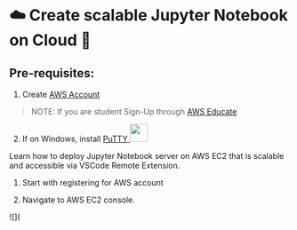 #  :cloud: Create scalable Jupyter Notebook on Cloud :orange_book:

## Pre-requisites:

1. Create [AWS Account](https://aws.amazon.com/)

> NOTE: If you are student Sign-Up through [AWS Educate](https://aws.amazon.com/education/awseducate/)

2. If on Windows, install <a href="https://www.chiark.greenend.org.uk/~sgtatham/putty/latest.html">PuTTY <img src="https://upload.wikimedia.org/wikipedia/commons/b/b6/PuTTY_icon_128px.png" width=32 height=32/></a>





Learn how to deploy Jupyter Notebook server on AWS EC2 that is scalable and accessible via VSCode Remote Extension.

1. Start with registering for AWS account

2. Navigate to AWS EC2 console.

![](


